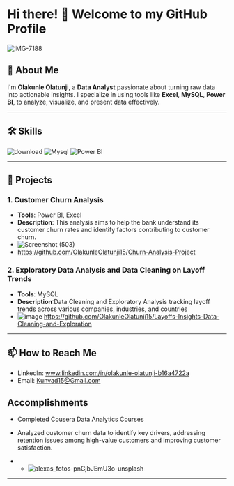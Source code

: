 # Hi there! 👋 Welcome to my GitHub Profile

![IMG-7188](https://github.com/user-attachments/assets/5d9365d4-e42a-4f24-b7ab-e670893d4b59)


## 🚀 About Me

I'm **Olakunle Olatunji**, a **Data Analyst** passionate about turning raw data into actionable insights. I specialize in using tools like **Excel**, **MySQL**, **Power BI**,  to analyze, visualize, and present data effectively.

---

## 🛠️ Skills


![download](https://github.com/user-attachments/assets/34d93c70-dab3-4360-a56b-c7859624d5ee)
![Mysql](https://github.com/user-attachments/assets/3ed3e233-9c10-4ba3-b1ea-5afc28d55978)
![Power BI](https://github.com/user-attachments/assets/1ac4705b-0a59-40ac-9e61-fa9a4ee37554)

---

## 🌟 Projects

### 1. Customer Churn Analysis 
- **Tools**: Power BI, Excel
- **Description**:  This analysis aims to help the bank understand its customer churn rates and identify factors contributing to customer churn.
- ![Screenshot (503)](https://github.com/user-attachments/assets/c448f44d-c584-40ca-b590-667b56e0a0b8)
- https://github.com/OlakunleOlatunji15/Churn-Analysis-Project


### 2. Exploratory Data Analysis and Data Cleaning on Layoff Trends
- **Tools**: MySQL
- **Description**:Data Cleaning and Exploratory Analysis  tracking layoff trends across various companies, industries, and countries
- ![image](https://github.com/user-attachments/assets/af68c1b3-a172-452a-8a62-9f6671fa91e8)
  https://github.com/OlakunleOlatunji15/Layoffs-Insights-Data-Cleaning-and-Exploration


---

## 📫 How to Reach Me

- LinkedIn: www.linkedin.com/in/olakunle-olatunji-b16a4722a
- Email: Kunvad15@Gmail.com

## Accomplishments
- Completed Cousera Data Analytics Courses 
-  Analyzed customer churn data to identify key drivers, addressing retention issues among high-value customers and improving customer satisfaction.

-  - ![alexas_fotos-pnGjbJEmU3o-unsplash](https://github.com/user-attachments/assets/d7ddaeff-26c5-49a1-8b27-126755f131d7)

---



